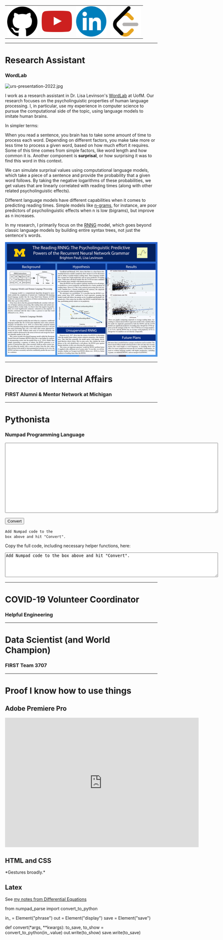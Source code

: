 <!-- shrink header after scrolling -->

<script>
    window.onscroll = function() {scrollFunction()};

    function scrollFunction() {
        if (window.pageYOffset > 0) {
            document.getElementById("header_wrap").style.height = "100px";
            document.getElementById("header_wrap").style.backgroundPosition = "center top";
            document.getElementById("content").style.paddingTop = "175px";
        } else {
            document.getElementById("header_wrap").style.height = "100%";
            document.getElementById("header_wrap").style.backgroundPosition = "center center";
            document.getElementById("content").style.paddingTop = "150%";
        }
    }
</script>

<!-- links to other sites -->

<div id="content" markdown="1">
<table width="100%" table-layout="fixed">
<tr>
<td class="center_element">
    <a href="https://github.com/brightp-py" target="_blank">
        <img src="img\logos\github.png" width="100"/>
    </a>
</td>
<td class="center_element">
    <a href="https://www.youtube.com/channel/UC6txpOCWxeZI_KPf4LClS6A" target="_blank">
        <img src="img\logos\youtube.svg" width="100"/>
    </a>
</td>
<td class="center_element">
    <a href="https://www.linkedin.com/in/brighton-p-9569a7194/" target="_blank">
        <img src="img\logos\linkedin.svg" width="100"/>
    </a>
</td>
<td class="center_element">
    <a href="https://leetcode.com/brightp/" target="_blank">
        <img src="img\logos\leetcode.png" width="100"/>
    </a>
</td>
</tr>
</table>

---

# Research Assistant

### WordLab

![urs-presentation-2022.jpg](img/urs-presentation-2022.jpg)

I work as a research assistant in Dr. Lisa Levinson's
<a href="https://umwordlab.github.io" target="_blank">WordLab</a>  at UofM. 
Our research focuses on the psycholinguistic properties of human language 
processing. I, in particular, use my experience in computer science to pursue 
the computational side of the topic, using language models to imitate human 
brains.

In simpler terms:

When you read a sentence, you brain has to take some amount of time to process 
each word. Depending on different factors, you make take more or less time to 
process a given word, based on how much effort it requires. Some of this time 
comes from simple factors, like word length and how common it is. Another 
component is **surprisal**, or how surprising it was to find this word in this 
context.

We can simulate surprisal values using computational language models, which 
take a piece of a sentence and provide the probability that a given word 
follows. By taking the negative logarithms of these probabilities, we get 
values that are linearly correlated with reading times (along with other 
related psycholinguistic effects).

Different language models have different capabilities when it comes to 
predicting reading times. Simple models like 
<a href="https://en.wikipedia.org/wiki/N-gram" target="_blank">n-grams</a>, 
for instance, are poor predictors of psycholinguistic effects when n is low 
(bigrams), but improve as n increases.

In my research, I primarily focus on the 
<a href="https://arxiv.org/abs/1602.07776" target="_blank">RNNG</a> model, 
which goes beyond classic language models by building entire syntax trees, 
not just the sentence's words.

![urs-poster.jpg](img/urs-poster.jpg)

---

# Director of Internal Affairs

### FIRST Alumni & Mentor Network at Michigan

---

# Pythonista

### Numpad Programming Language

<textarea id="phrase" rows="15" cols="85" class="code_write"></textarea>

<button id="convert" pys-onClick="convert">Convert</button>

<code id="display" box-shadow="transparent">Add Numpad code to the box above and hit "Convert".
</code>

Copy the full code, including necessary helper functions, here:

<textarea readonly id="save" rows="5" cols="85">
Add Numpad code to the box above and hit "Convert".
</textarea>

---

# COVID-19 Volunteer Coordinator

### Helpful Engineering

---

# Data Scientist (and World Champion)

### FIRST Team 3707

---

# Proof I know how to use things

## Adobe Premiere Pro

<iframe width="640" height="426.6" src="https://www.youtube.com/embed/7Vv11KY3yNA" title="YouTube video player" frameborder="0" allow="accelerometer; autoplay; clipboard-write; encrypted-media; gyroscope; picture-in-picture" allowfullscreen></iframe>

## HTML and CSS

\*Gestures broadly.\*

## Latex

See <a href="https://drive.google.com/file/d/16EEwpLGouQf3BKBLO61QS2T7zz3hhcAe/view?usp=sharing" target="_blank">
my notes from Differential Equations</a>

<!-- main pyscript code -->

<py-script>
from numpad_parse import convert_to_python

in_ = Element("phrase")
out = Element("display")
save = Element("save")

def convert(*args, **kwargs):
    to_save, to_show = convert_to_python(in_.value)
    out.write(to_show)
    save.write(to_save)
</py-script>